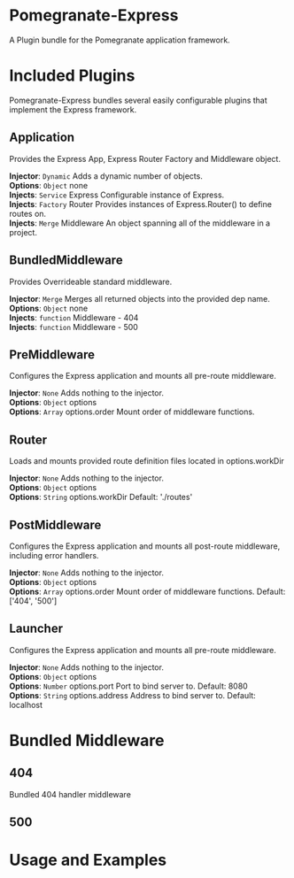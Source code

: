 # Pomegranate-Express

A Plugin bundle for the Pomegranate application framework.

# Included Plugins

Pomegranate-Express bundles several easily configurable plugins that implement the Express framework.

<a name="module_Application"></a>
## Application
Provides the Express App, Express Router Factory and Middleware object.

**Injector**: <code>Dynamic</code> Adds a dynamic number of objects.  
**Options**: <code>Object</code> none  
**Injects**: <code>Service</code> Express Configurable instance of Express.  
**Injects**: <code>Factory</code> Router Provides instances of Express.Router() to define routes on.  
**Injects**: <code>Merge</code> Middleware An object spanning all of the middleware in a project.  

<a name="module_BundledMiddleware"></a>
## BundledMiddleware
Provides Overrideable standard middleware.

**Injector**: <code>Merge</code> Merges all returned objects into the provided dep name.  
**Options**: <code>Object</code> none  
**Injects**: <code>function</code> Middleware - 404  
**Injects**: <code>function</code> Middleware - 500  

<a name="module_PreMiddleware"></a>
## PreMiddleware
Configures the Express application and mounts all pre-route middleware.

**Injector**: <code>None</code> Adds nothing to the injector.  
**Options**: <code>Object</code> options  
**Options**: <code>Array</code> options.order Mount order of middleware functions.  

<a name="module_Router"></a>
## Router
Loads and mounts provided route definition files located in options.workDir

**Injector**: <code>None</code> Adds nothing to the injector.  
**Options**: <code>Object</code> options  
**Options**: <code>String</code> options.workDir Default: './routes'  

<a name="module_PostMiddleware"></a>
## PostMiddleware
Configures the Express application and mounts all post-route middleware, including error handlers.

**Injector**: <code>None</code> Adds nothing to the injector.  
**Options**: <code>Object</code> options  
**Options**: <code>Array</code> options.order Mount order of middleware functions. Default: ['404', '500']  

<a name="module_Launcher"></a>
## Launcher
Configures the Express application and mounts all pre-route middleware.

**Injector**: <code>None</code> Adds nothing to the injector.  
**Options**: <code>Object</code> options  
**Options**: <code>Number</code> options.port Port to bind server to. Default: 8080  
**Options**: <code>String</code> options.address Address to bind server to. Default: localhost  


# Bundled Middleware
<a name="module_404"></a>
## 404
Bundled 404 handler middleware


<a name="module_500"></a>
## 500


# Usage and Examples
